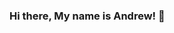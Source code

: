 ### Hi there, My name is Andrew! 👋

<!--
**andrewjkim745/andrewjkim745** is a ✨ _special_ ✨ repository because its `README.md` (this file) appears on your GitHub profile.

Here are some things to help you get to know me better!

- 🔭 I’m a full stack developer with a strong passion for programming!
- 🌱 I'm always looking to improve my skills as a developer
- 👯 I love helping and working with others!
- 🤔 Check out my website at andrewjkim96.surge.sh
- 💬 Check out my repositories down below to see what I am currently working on!
- 📫 Send me an email at andrewk745@gmail.com or call me at 516-830-1435 for any business inquiries! If I don't pick up feel free to leave a voicemail.
- 😄 Pronouns: He/Him
- ⚡ Fun fact: I used to be a US nationally ranked (A rated) fencer!
-->
